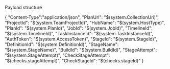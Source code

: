 ﻿Payload structure

{
"Content-Type":"application/json", 
"PlanUrl": "$(system.CollectionUri)", 
"ProjectId": "$(system.TeamProjectId)", 
"HubName": "$(system.HostType)", 
"PlanId": "$(system.PlanId)", 
"JobId": "$(system.JobId)", 
"TimelineId": "$(system.TimelineId)", 
"TaskInstanceId": "$(system.TaskInstanceId)", 
"AuthToken": "$(system.AccessToken)",
"StageId": "$(system.StageId)",
"DefinitionId": "$(system.DefinitionId)",
"StageName": "$(system.StageName)",
"BuildId": "$(system.BuildId)",
"StageAttempt": "$(system.StageAttempt)",
"CheckStageAttempt": "$(checks.stageAttempt)",
"CheckStageId": "$(checks.stageId)"
}